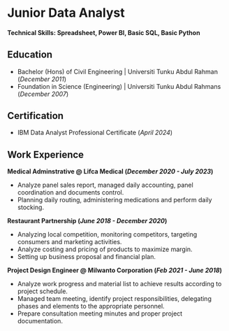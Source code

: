 # Junior Data Analyst

#### Technical Skills: Spreadsheet, Power BI, Basic SQL, Basic Python

## Education
- Bachelor (Hons) of Civil Engineering | Universiti Tunku Abdul Rahman (_December 2011_)								       		
- Foundation in Science (Engineering)	| Universiti Tunku Abdul Rahmans (_December 2007_)	 			        		

## Certification
- IBM Data Analyst Professional Certificate (_April 2024_)								       		

## Work Experience
**Medical Adminstrative @ Lifca Medical (_December 2020 - July 2023_)**
- Analyze panel sales report, managed daily accounting, panel coordination and documents control.
- Planning daily routing, administering medications and perform daily stocking.

**Restaurant Partnership (_June 2018 - December 2020_)**
- Analyzing local competition, monitoring competitors, targeting consumers and marketing activities.
- Analyze costing and pricing of products to maximize margin.
- Setting up business proposal and financial plan. 

**Project Design Engineer @ Milwanto Corporation (_Feb 2021 - June 2018_)**
- Analyze work progress and material list to achieve results according to project schedule.
- Managed team meeting, identify project responsibilities, delegating phases and elements to the appropriate personnel.
- Prepare consultation meeting minutes and proper project documentation.
